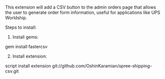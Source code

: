 This extension will add a CSV button to the admin orders page that allows the user to generate order form information, useful for applications like UPS Worldship.

Steps to install:

1. Install gems:

gem install fastercsv

2. Install extension:

script install extension  git://github.com/OshinKaramian/spree-shipping-csv.git
